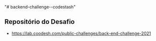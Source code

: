 "# backend-challenge--codestash"
## Repositório do Desafio
* https://lab.coodesh.com/public-challenges/back-end-challenge-2021
